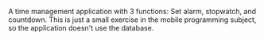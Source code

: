 A time management application with 3 functions: Set alarm, stopwatch, and countdown. This is just a small exercise in the mobile programming subject, so the application doesn't use the database.
